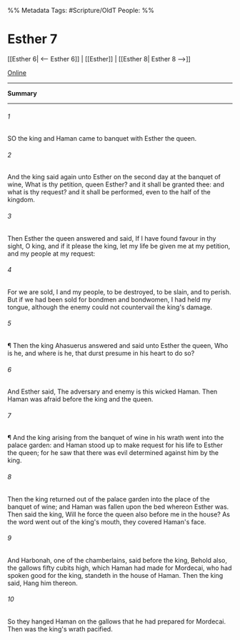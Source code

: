 

%% Metadata
Tags: #Scripture/OldT
People: 
%%
# Esther 7
[[Esther 6| <-- Esther 6]] | [[Esther]] | [[Esther 8| Esther 8 -->]]

[Online](https://churchofjesuschrist.org/study/scriptures/ot/esth/7?lang=eng)

---
__Summary__



---

###### 1
SO the king and Haman came to banquet with Esther the queen.
###### 2
And the king said again unto Esther on the second day at the banquet of wine, What is thy petition, queen Esther?  and it shall be granted thee: and what is thy request?  and it shall be performed, even to the half of the kingdom.
###### 3
Then Esther the queen answered and said, If I have found favour in thy sight, O king, and if it please the king, let my life be given me at my petition, and my people at my request:
###### 4
For we are sold, I and my people, to be destroyed, to be slain, and to perish.  But if we had been sold for bondmen and bondwomen, I had held my tongue, although the enemy could not countervail the king's damage.
###### 5
¶ Then the king Ahasuerus answered and said unto Esther the queen, Who is he, and where is he, that durst presume in his heart to do so?
###### 6
And Esther said, The adversary and enemy is this wicked Haman.  Then Haman was afraid before the king and the queen.
###### 7
¶ And the king arising from the banquet of wine in his wrath went into the palace garden: and Haman stood up to make request for his life to Esther the queen; for he saw that there was evil determined against him by the king.
###### 8
Then the king returned out of the palace garden into the place of the banquet of wine; and Haman was fallen upon the bed whereon Esther was.  Then said the king, Will he force the queen also before me in the house?  As the word went out of the king's mouth, they covered Haman's face.
###### 9
And Harbonah, one of the chamberlains, said before the king, Behold also, the gallows fifty cubits high, which Haman had made for Mordecai, who had spoken good for the king, standeth in the house of Haman.  Then the king said, Hang him thereon.
###### 10
So they hanged Haman on the gallows that he had prepared for Mordecai.  Then was the king's wrath pacified.



